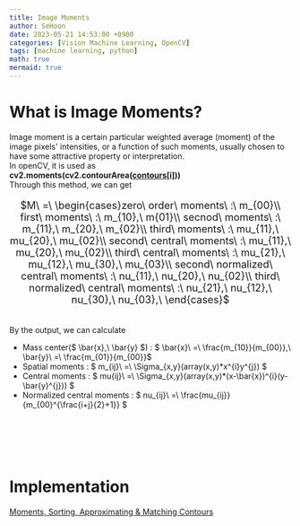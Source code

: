 ```yaml
---
title: Image Moments
author: SeHoon
date: 2023-05-21 14:53:00 +0900
categories: [Vision Machine Learning, OpenCV]
tags: [machine learning, python]
math: true
mermaid: true
---
```


# What is Image Moments?
Image moment is a certain particular weighted average (moment) of the image pixels' intensities, or a function of such moments, usually chosen to have some attractive property or interpretation.<br>
In openCV, it is used as<br>
**cv2.moments(cv2.contourArea([contours[i]](https://csh970605.github.io/posts/Contours/)))**<br>
Through this method, we can get 
<center>
<font size=4>

$M\ =\ \begin{cases}zero\ order\ moments\ :\ m_{00}\\
first\ moments\ :\ m_{10},\ m{01}\\
secnod\ moments\ :\ m_{11},\ m_{20},\ m_{02}\\
third\ moments\ :\ mu_{11},\ mu_{20},\ mu_{02}\\
second\ central\ moments\ :\ mu_{11},\ mu_{20},\ mu_{02}\\
third\ central\ moments\ :\ mu_{21},\ mu_{12},\ mu_{30},\ mu_{03}\\
second\ normalized\ central\ moments\ :\ nu_{11},\ nu_{20},\ nu_{02}\\
third\ normalized\ central\ moments\ :\ nu_{21},\ nu_{12},\ nu_{30},\ nu_{03},\  \end{cases}$

</center>
</font>
<br>
By the output, we can calculate <br>

+ Mass center($ \bar{x},\ \bar{y} $) : $ \bar{x}\ =\ \frac{m_{10}}{m_{00}},\ \bar{y}\ =\ \frac{m_{01}}{m_{00}}$
+ Spatial moments : $ m_{ij}\ =\ \Sigma_{x,y}(array(x,y)*x^{i}y^{j}) $
+ Central moments : $ mu{ij}\ =\ \Sigma_{x,y}(array(x,y)*(x-\bar{x})^{i}(y-\bar{y}^{j})) $
+ Normalized central moments : $ nu_{ij}\ =\ \frac{mu_{ij}}{m_{00}^{\frac{i+j}{2}+1}} $

<br><br><br><br>

# Implementation
[Moments, Sorting, Approximating & Matching Contours](https://github.com/csh970605/Modern_Computer_Vision/blob/main/OpenCV/12.%20Moments%2C%20Sorting%2C%20Approximating%20and%20Matching%20Contours.ipynb)
